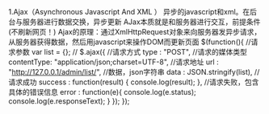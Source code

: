 1.Ajax（Asynchronous Javascript And XML ）
    异步的javascript和xml。在后台与服务器进行数据交换，异步更新
    AJax本质就是和服务器进行交互，前提条件(不刷新网页！)
    Ajax的原理：通过XmlHttpRequest对象来向服务器发异步请求，从服务器获得数据，然后用javascript来操作DOM而更新页面
        $(function(){
            //请求参数
            var list = {};
            //
            $.ajax({
                //请求方式
                type : "POST",
                //请求的媒体类型
                contentType: "application/json;charset=UTF-8",
                //请求地址
                url : "http://127.0.0.1/admin/list/",
                //数据，json字符串
                data : JSON.stringify(list),
                //请求成功
                success : function(result) {
                    console.log(result);
                },
                //请求失败，包含具体的错误信息
                error : function(e){
                    console.log(e.status);
                    console.log(e.responseText);
                }
            });
        });

    
    